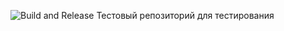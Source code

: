 ![Build and Release](https://github.com/ar-dev-1983/sandbox/workflows/Build%20and%20Release/badge.svg?branch=main)
Тестовый репозиторий для тестирования
